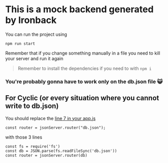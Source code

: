 # This is a mock backend generated by Ironback

You can run the project using

```
npm run start
```

Remember that if you change something manually in a file you need to kill your server and run it again

> Remember to install the dependencies if you need to with `npm i`

### You're probably gonna have to work only on the db.json file 😺

## For Cyclic (or every situation where you cannot write to db.json)

You should replace the [line 7 in your app.js](./app.js#L7)

```
const router = jsonServer.router("db.json");
```

with those 3 lines

```
const fs = require('fs')
const db = JSON.parse(fs.readFileSync('db.json'))
const router = jsonServer.router(db)
```
